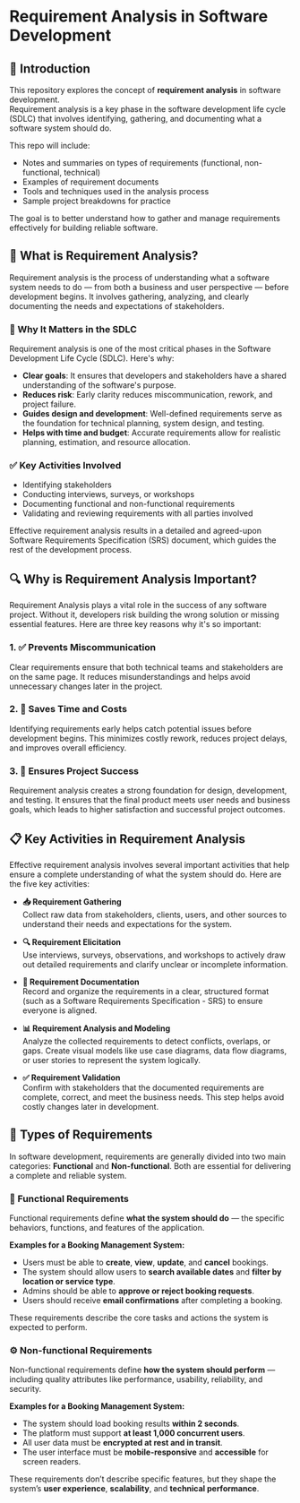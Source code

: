 # Requirement Analysis in Software Development

## 📌 Introduction

This repository explores the concept of **requirement analysis** in software development.  
Requirement analysis is a key phase in the software development life cycle (SDLC) that involves identifying, gathering, and documenting what a software system should do.

This repo will include:
- Notes and summaries on types of requirements (functional, non-functional, technical)
- Examples of requirement documents
- Tools and techniques used in the analysis process
- Sample project breakdowns for practice

The goal is to better understand how to gather and manage requirements effectively for building reliable software.

## 🧠 What is Requirement Analysis?

Requirement analysis is the process of understanding what a software system needs to do — from both a business and user perspective — before development begins. It involves gathering, analyzing, and clearly documenting the needs and expectations of stakeholders.

### 📌 Why It Matters in the SDLC

Requirement analysis is one of the most critical phases in the Software Development Life Cycle (SDLC). Here's why:

- **Clear goals**: It ensures that developers and stakeholders have a shared understanding of the software's purpose.
- **Reduces risk**: Early clarity reduces miscommunication, rework, and project failure.
- **Guides design and development**: Well-defined requirements serve as the foundation for technical planning, system design, and testing.
- **Helps with time and budget**: Accurate requirements allow for realistic planning, estimation, and resource allocation.

### ✅ Key Activities Involved

- Identifying stakeholders  
- Conducting interviews, surveys, or workshops  
- Documenting functional and non-functional requirements  
- Validating and reviewing requirements with all parties involved  

Effective requirement analysis results in a detailed and agreed-upon Software Requirements Specification (SRS) document, which guides the rest of the development process.

## 🔍 Why is Requirement Analysis Important?

Requirement Analysis plays a vital role in the success of any software project. Without it, developers risk building the wrong solution or missing essential features. Here are three key reasons why it's so important:

### 1. ✅ Prevents Miscommunication

Clear requirements ensure that both technical teams and stakeholders are on the same page. It reduces misunderstandings and helps avoid unnecessary changes later in the project.

### 2. 💸 Saves Time and Costs

Identifying requirements early helps catch potential issues before development begins. This minimizes costly rework, reduces project delays, and improves overall efficiency.

### 3. 🎯 Ensures Project Success

Requirement analysis creates a strong foundation for design, development, and testing. It ensures that the final product meets user needs and business goals, which leads to higher satisfaction and successful project outcomes.

## 📋 Key Activities in Requirement Analysis

Effective requirement analysis involves several important activities that help ensure a complete understanding of what the system should do. Here are the five key activities:

- **📥 Requirement Gathering**  
  Collect raw data from stakeholders, clients, users, and other sources to understand their needs and expectations for the system.

- **🔍 Requirement Elicitation**  
  Use interviews, surveys, observations, and workshops to actively draw out detailed requirements and clarify unclear or incomplete information.

- **📝 Requirement Documentation**  
  Record and organize the requirements in a clear, structured format (such as a Software Requirements Specification - SRS) to ensure everyone is aligned.

- **📊 Requirement Analysis and Modeling**  
  Analyze the collected requirements to detect conflicts, overlaps, or gaps. Create visual models like use case diagrams, data flow diagrams, or user stories to represent the system logically.

- **✅ Requirement Validation**  
  Confirm with stakeholders that the documented requirements are complete, correct, and meet the business needs. This step helps avoid costly changes later in development.

## 📑 Types of Requirements

In software development, requirements are generally divided into two main categories: **Functional** and **Non-functional**. Both are essential for delivering a complete and reliable system.

### 🔧 Functional Requirements

Functional requirements define **what the system should do** — the specific behaviors, functions, and features of the application.

**Examples for a Booking Management System:**
- Users must be able to **create**, **view**, **update**, and **cancel** bookings.
- The system should allow users to **search available dates** and **filter by location or service type**.
- Admins should be able to **approve or reject booking requests**.
- Users should receive **email confirmations** after completing a booking.

These requirements describe the core tasks and actions the system is expected to perform.

### ⚙️ Non-functional Requirements

Non-functional requirements define **how the system should perform** — including quality attributes like performance, usability, reliability, and security.

**Examples for a Booking Management System:**
- The system should load booking results **within 2 seconds**.
- The platform must support **at least 1,000 concurrent users**.
- All user data must be **encrypted at rest and in transit**.
- The user interface must be **mobile-responsive** and **accessible** for screen readers.

These requirements don’t describe specific features, but they shape the system’s **user experience**, **scalability**, and **technical performance**.




